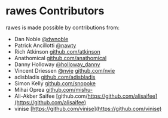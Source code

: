 rawes Contributors
==================

rawes is made possible by contributions from:

* Dan Noble [@dwnoble](https://twitter.com/dwnoble)
* Patrick Ancillotti [@nawty](https://twitter.com/nawty)
* Rich Atkinson [github.com/atkinson](https://github.com/atkinson)
* Anathomical [github.com/anathomical](https://github.com/anathomical)
* Danny Holloway [@holloway_danny](https://twitter.com/holloway_danny)
* Vincent Driessen [@nvie](https://github.com/nvie) [github.com/nvie](https://github.com/nvie)
* adisbladis [github.com/adisbladis](https://github.com/adisbladis)
* Simon Kelly [github.com/snopoke](https://github.com/snopoke)
* Mihai Oprea [github.com/mishu-](https://github.com/mishu-)
* Ali-Akber Saifee [github.com/https://github.com/alisaifee](https://github.com/alisaifee)
* vinise [https://github.com/vinise](https://github.com/vinise)